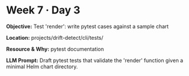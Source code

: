 # Week 7 · Day 3

**Objective:** Test 'render': write pytest cases against a sample chart

**Location:** projects/drift-detect/cli/tests/

**Resource & Why:** pytest documentation

**LLM Prompt:** Draft pytest tests that validate the 'render' function given a minimal Helm chart directory.
